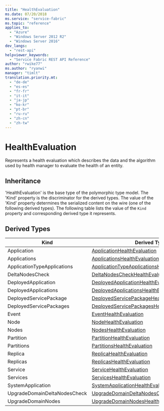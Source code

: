 ```yaml
---
title: "HealthEvaluation"
ms.date: 07/20/2018
ms.service: "service-fabric"
ms.topic: "reference"
applies_to: 
  - "Azure"
  - "Windows Server 2012 R2"
  - "Windows Server 2016"
dev_langs: 
  - "rest-api"
helpviewer_keywords: 
  - "Service Fabric REST API Reference"
author: "rwike77"
ms.author: "ryanwi"
manager: "timlt"
translation.priority.mt: 
  - "de-de"
  - "es-es"
  - "fr-fr"
  - "it-it"
  - "ja-jp"
  - "ko-kr"
  - "pt-br"
  - "ru-ru"
  - "zh-cn"
  - "zh-tw"
---
```

# HealthEvaluation

Represents a health evaluation which describes the data and the algorithm used by health manager to evaluate the health of an entity.
## Inheritance

'HealthEvaluation' is the base type of the polymorphic type model. The 'Kind' property is the discriminator for the derived types. 
The value of the 'Kind' property determines the serialized content on the wire (one of the following derived types). 
The following table lists the value of the `Kind` property and corresponding derived type it represents.
## Derived Types

| Kind | Derived Type |
| --- | --- | 
| Application | [ApplicationHealthEvaluation](sfclient-v63-model-applicationhealthevaluation.md) |
| Applications | [ApplicationsHealthEvaluation](sfclient-v63-model-applicationshealthevaluation.md) |
| ApplicationTypeApplications | [ApplicationTypeApplicationsHealthEvaluation](sfclient-v63-model-applicationtypeapplicationshealthevaluation.md) |
| DeltaNodesCheck | [DeltaNodesCheckHealthEvaluation](sfclient-v63-model-deltanodescheckhealthevaluation.md) |
| DeployedApplication | [DeployedApplicationHealthEvaluation](sfclient-v63-model-deployedapplicationhealthevaluation.md) |
| DeployedApplications | [DeployedApplicationsHealthEvaluation](sfclient-v63-model-deployedapplicationshealthevaluation.md) |
| DeployedServicePackage | [DeployedServicePackageHealthEvaluation](sfclient-v63-model-deployedservicepackagehealthevaluation.md) |
| DeployedServicePackages | [DeployedServicePackagesHealthEvaluation](sfclient-v63-model-deployedservicepackageshealthevaluation.md) |
| Event | [EventHealthEvaluation](sfclient-v63-model-eventhealthevaluation.md) |
| Node | [NodeHealthEvaluation](sfclient-v63-model-nodehealthevaluation.md) |
| Nodes | [NodesHealthEvaluation](sfclient-v63-model-nodeshealthevaluation.md) |
| Partition | [PartitionHealthEvaluation](sfclient-v63-model-partitionhealthevaluation.md) |
| Partitions | [PartitionsHealthEvaluation](sfclient-v63-model-partitionshealthevaluation.md) |
| Replica | [ReplicaHealthEvaluation](sfclient-v63-model-replicahealthevaluation.md) |
| Replicas | [ReplicasHealthEvaluation](sfclient-v63-model-replicashealthevaluation.md) |
| Service | [ServiceHealthEvaluation](sfclient-v63-model-servicehealthevaluation.md) |
| Services | [ServicesHealthEvaluation](sfclient-v63-model-serviceshealthevaluation.md) |
| SystemApplication | [SystemApplicationHealthEvaluation](sfclient-v63-model-systemapplicationhealthevaluation.md) |
| UpgradeDomainDeltaNodesCheck | [UpgradeDomainDeltaNodesCheckHealthEvaluation](sfclient-v63-model-upgradedomaindeltanodescheckhealthevaluation.md) |
| UpgradeDomainNodes | [UpgradeDomainNodesHealthEvaluation](sfclient-v63-model-upgradedomainnodeshealthevaluation.md) |

